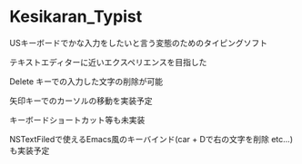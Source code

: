 # Kesikaran_Typist

USキーボードでかな入力をしたいと言う変態のためのタイピングソフト

テキストエディターに近いエクスペリエンスを目指した

Delete キーでの入力した文字の削除が可能

矢印キーでのカーソルの移動を実装予定

キーボードショートカット等も未実装

NSTextFiledで使えるEmacs風のキーバインド(car + Dで右の文字を削除 etc...) も実装予定

